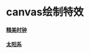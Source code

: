 # canvas绘制特效
#### [精美时钟](https://github.com/Jennifer1216/canvas/blob/master/clock/clock.html)

#### [太阳系]()
